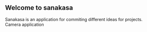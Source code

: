 ## Welcome to sanakasa

Sanakasa is an application for commiting different ideas for projects.
Camera application

